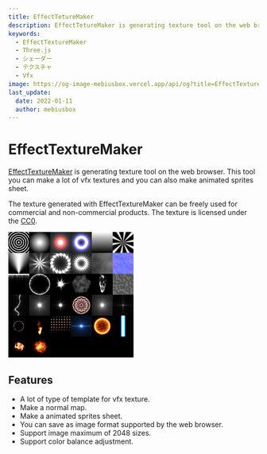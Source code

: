 ```yaml
---
title: EffectTetureMaker
description: EffectTetureMaker is generating texture tool on the web browser
keywords:
  - EffectTextureMaker
  - Three.js
  - シェーダー
  - テクスチャ
  - Vfx
image: https://og-image-mebiusbox.vercel.app/api/og?title=EffectTextureMaker&subtitle=EffectTetureMaker%E3%81%AF%E3%83%96%E3%83%A9%E3%82%A6%E3%82%B6%E3%81%A7%E4%B8%BB%E3%81%AB%E3%82%A8%E3%83%95%E3%82%A7%E3%82%AF%E3%83%88%E7%94%A8%E3%81%AE%E3%83%86%E3%82%AF%E3%82%B9%E3%83%81%E3%83%A3%E3%82%92%E4%BD%9C%E6%88%90%E3%81%99%E3%82%8B%E3%81%93%E3%81%A8%E3%81%8C%E3%81%A7%E3%81%8D%E3%82%8B%E3%82%82%E3%81%AE%E3%81%A7%E3%81%99&date=2023%2F01%2F11
last_update:
  date: 2022-01-11
  author: mebiusbox
---
```


# EffectTextureMaker

[EffectTextureMaker](http://mebiusbox.github.io/contents/EffectTextureMaker/) is generating texture tool on the web browser. This tool you can make a lot of vfx textures and you can also make animated sprites sheet.

The texture generated with EffectTextureMaker can be freely used for commercial and non-commercial products. The texture is licensed under the [CC0](http://creativecommons.org/publicdomain/zero/1.0/).

<img src="/img/lab/EffectTextureMaker.png" width="50%" />

## Features

- A lot of type of template for vfx texture.
- Make a normal map.
- Make a animated sprites sheet.
- You can save as image format supported by the web browser.
- Support image maximum of 2048 sizes.
- Support color balance adjustment.
